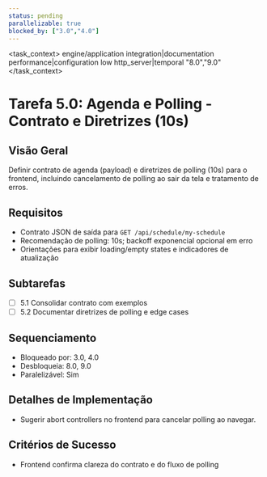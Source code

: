 ```yaml
---
status: pending
parallelizable: true
blocked_by: ["3.0","4.0"]
---
```


<task_context>
<domain>engine/application</domain>
<type>integration|documentation</type>
<scope>performance|configuration</scope>
<complexity>low</complexity>
<dependencies>http_server|temporal</dependencies>
<unblocks>"8.0","9.0"</unblocks>
</task_context>

# Tarefa 5.0: Agenda e Polling - Contrato e Diretrizes (10s)

## Visão Geral
Definir contrato de agenda (payload) e diretrizes de polling (10s) para o frontend, incluindo cancelamento de polling ao sair da tela e tratamento de erros.

## Requisitos
- Contrato JSON de saída para `GET /api/schedule/my-schedule`
- Recomendação de polling: 10s; backoff exponencial opcional em erro
- Orientações para exibir loading/empty states e indicadores de atualização

## Subtarefas
- [ ] 5.1 Consolidar contrato com exemplos
- [ ] 5.2 Documentar diretrizes de polling e edge cases

## Sequenciamento
- Bloqueado por: 3.0, 4.0
- Desbloqueia: 8.0, 9.0
- Paralelizável: Sim

## Detalhes de Implementação
- Sugerir abort controllers no frontend para cancelar polling ao navegar.

## Critérios de Sucesso
- Frontend confirma clareza do contrato e do fluxo de polling